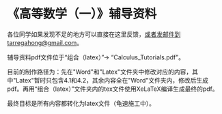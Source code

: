# 《高等数学（一）》辅导资料
各位同学如果发现不足的地方可以直接在这里反馈，或者发邮件到tarregahong@gmail.com。

辅导资料pdf文件位于“组合（latex）”-> “Calculus_Tutorials.pdf”。

目前的制作路径为：先在"Word"和"Latex"文件夹中修改对应的内容，其中"Latex"暂时只包含4.1和4.2，其余内容全在"Word"文件夹内，修改后生成pdf。再用“组合（latex）”文件夹内的tex文件使用XeLaTeX编译生成最终的pdf。

最终目标是所有内容都转化为latex文件（龟速施工中）。

